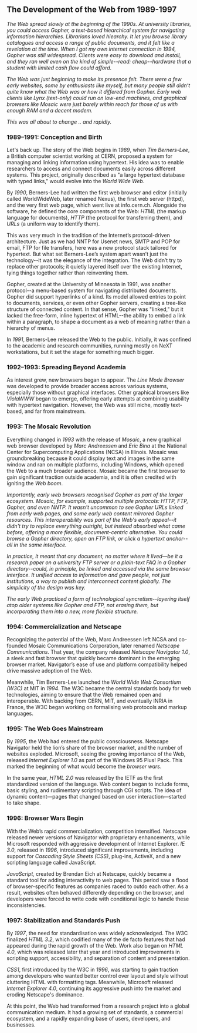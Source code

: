 
## The Development of the Web from 1989-1997

*The Web spread slowly at the beginning of the 1990s. At university libraries, you could access Gopher,
a text-based hiearchical system for navigating information hierarchies. Librarians loved hiearchy.
It let you browse library catalogues and access a range of public documents, and it felt like a revelation
at the time. When I got my own internet connection in 1994, Gopher was still widespread. Clients
were easy to download and install, and they ran well even on the kind of simple--read: cheap--hardware
that a student with limited cash flow could afford.*

*The Web was just beginning to make its presence felt. There were a few early websites, some by
enthusiasts like myself, but many people still didn’t quite know what the Web was or how it differed
from Gopher. Early web clients like Lynx (text-only) could run on low-end machines, and graphical
browsers like Mosaic were just barely within reach for those of us with enough RAM and a decent modem.*

*This was all about to change .. and rapidly.*


### 1989–1991: Conception and Birth

Let's back up. The story of the Web begins in *1989*, when *Tim Berners-Lee*, a British computer scientist
working at CERN, proposed a system for managing and linking information using hypertext. His idea was to
enable researchers to access and connect documents easily across different systems. This project, originally
described as "a large hypertext database with typed links," would evolve into the *World Wide Web*.

By *1990*, Berners-Lee had written the first web browser and editor (initially called WorldWideWeb, later
renamed Nexus), the first web server (httpd), and the very first web page, which went live at info.cern.ch.
Alongside the software, he defined the core components of the Web: *HTML* (the markup language for documents),
*HTTP* (the protocol for transferring them), and *URLs* (a uniform way to identify them).

This was very much in the tradition of the Internet’s protocol-driven architecture. Just as we had NNTP for
Usenet news, SMTP and POP for email, FTP for file transfers, here was a new protocol stack tailored for
hypertext. But what set Berners-Lee’s system apart wasn’t just the technology--it was the elegance of the
integration. The Web didn’t try to replace other protocols; it quietly layered itself over the existing
Internet, tying things together rather than reinventing them.

Gopher, created at the University of Minnesota in 1991, was another protocol--a menu-based system for
navigating distributed documents. Gopher did support hyperlinks of a kind. Its model allowed entries to
point to documents, services, or even other Gopher servers, creating a tree-like structure of connected
content. In that sense, Gopher was "linked," but it lacked the free-form, inline hypertext of HTML--the
ability to embed a link within a paragraph, to shape a document as a web of meaning rather than a
hierarchy of menus.

In *1991*, Berners-Lee released the Web to the public. Initially, it was confined to the academic and research
communities, running mostly on NeXT workstations, but it set the stage for something much bigger.


### 1992–1993: Spreading Beyond Academia

As interest grew, new browsers began to appear. The *Line Mode Browser* was developed to provide broader
access across various systems, especially those without graphical interfaces. Other graphical browsers
like *ViolaWWW* began to emerge, offering early attempts at combining usability with hypertext navigation.
However, the Web was still niche, mostly text-based, and far from mainstream.


### 1993: The Mosaic Revolution

Everything changed in *1993* with the release of *Mosaic*, a new graphical web browser developed by
*Marc Andreessen* and *Eric Bina* at the National Center for Supercomputing Applications (NCSA) in
Illinois. Mosaic was groundbreaking because it could display text and images in the same window and
ran on multiple platforms, including Windows, which opened the Web to a much broader audience. Mosaic
became the first browser to gain significant traction outside academia, and it is often credited with
igniting the *Web boom*.

*Importantly, early web browsers recognised Gopher as part of the larger ecosystem. Mosaic, for example,
supported multiple protocols: HTTP, FTP, Gopher, and even NNTP. It wasn't uncommon to see Gopher URLs
linked from early web pages, and some early web content mirrored Gopher resources. This interoperability
was part of the Web's early appeal--it didn't try to replace everything outright, but instead absorbed
what came before, offering a more flexible, document-centric alternative. You could browse a Gopher
directory, open an FTP link, or click a hypertext anchor--all in the same interface.*

*In practice, it meant that any document, no matter where it lived—be it a research paper on a university
FTP server or a plain-text FAQ in a Gopher directory--could, in principle, be linked and accessed via the
same browser interface. It unified access to information and gave people, not just institutions, a way to
publish and interconnect content globally. The simplicity of the design was key.*

*The early Web practiced a form of technological syncretism--layering itself atop older systems like
Gopher and FTP, not erasing them, but incorporating them into a new, more flexible structure.*


### 1994: Commercialization and Netscape

Recognizing the potential of the Web, Marc Andreessen left NCSA and co-founded Mosaic Communications
Corporation, later renamed *Netscape Communications*. That year, the company released *Netscape Navigator 1.0*,
a sleek and fast browser that quickly became dominant in the emerging browser market. Navigator’s ease of
use and platform compatibility helped drive massive adoption of the Web.

Meanwhile, Tim Berners-Lee launched the *World Wide Web Consortium (W3C)* at MIT in *1994*. The W3C became
the central standards body for web technologies, aiming to ensure that the Web remained open and interoperable.
With backing from CERN, MIT, and eventually INRIA in France, the W3C began working on formalising web protocols
and markup languages.


### 1995: The Web Goes Mainstream

By *1995*, the Web had entered the public consciousness. Netscape Navigator held the lion’s share of the
browser market, and the number of websites exploded. Microsoft, seeing the growing importance of the Web,
released *Internet Explorer 1.0* as part of the Windows 95 Plus! Pack. This marked the beginning of what
would become the *browser wars*.

In the same year, *HTML 2.0* was released by the IETF as the first standardized version of the language.
Web content began to include forms, basic styling, and rudimentary scripting through CGI scripts. The idea
of dynamic content—pages that changed based on user interaction—started to take shape.


### 1996: Browser Wars Begin

With the Web’s rapid commercialization, competition intensified. Netscape released newer versions of Navigator
with proprietary enhancements, while Microsoft responded with aggressive development of Internet Explorer.
*IE 3.0*, released in *1996*, introduced significant improvements, including support for
*Cascading Style Sheets (CSS)*, plug-ins, ActiveX, and a new scripting language called JavaScript.

*JavaScript*, created by Brendan Eich at Netscape, quickly became a standard tool for adding interactivity
to web pages. This period saw a flood of browser-specific features as companies raced to outdo each other.
As a result, websites often behaved differently depending on the browser, and developers were forced to
write code with conditional logic to handle these inconsistencies.


### 1997: Stabilization and Standards Push

By *1997*, the need for standardisation was widely acknowledged. The W3C finalized *HTML 3.2*, which codified
many of the de facto features that had appeared during the rapid growth of the Web. Work also began on
*HTML 4.0*, which was released later that year and introduced improvements in scripting support, accessibility,
and separation of content and presentation.

*CSS1*, first introduced by the W3C in *1996*, was starting to gain traction among developers who wanted
better control over layout and style without cluttering HTML with formatting tags. Meanwhile, Microsoft
released *Internet Explorer 4.0*, continuing its aggressive push into the market and eroding Netscape's
dominance.

At this point, the Web had transformed from a research project into a global communication medium. It had a
growing set of standards, a commercial ecosystem, and a rapidly expanding base of users, developers,
and businesses.


